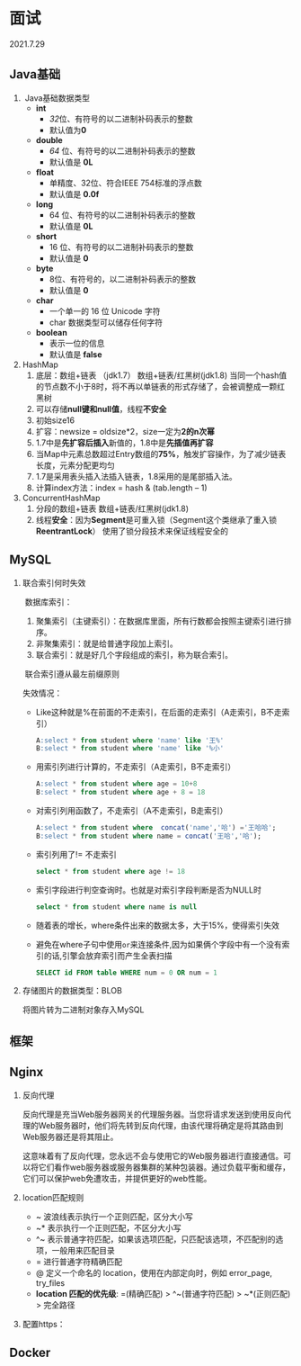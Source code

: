# 面试

2021.7.29



## Java基础

1. ​	Java基础数据类型
   - **int** 
     - *32*位、有符号的以二进制补码表示的整数
     - 默认值为**0**
   - **double**
     -  *64* 位、有符号的以二进制补码表示的整数
     - 默认值是 **0L**
   - **float**
     - 单精度、32位、符合IEEE 754标准的浮点数
     - 默认值是 **0.0f**
   - **long**
     -  64 位、有符号的以二进制补码表示的整数
     - 默认值是 **0L**
   - **short**
     - 16 位、有符号的以二进制补码表示的整数
     - 默认值是 **0**
   - **byte**
     - 8位、有符号的，以二进制补码表示的整数
     - 默认值是 **0**
   - **char**
     - 一个单一的 16 位 Unicode 字符
     - char 数据类型可以储存任何字符
   - **boolean**
     - 表示一位的信息
     - 默认值是 **false**
2. HashMap
   1. 底层：数组+链表 （jdk1.7）   数组+链表/红黑树(jdk1.8)  当同一个hash值的节点数不小于8时，将不再以单链表的形式存储了，会被调整成一颗红黑树
   2. 可以存储**null键和null值**，线程**不安全**
   3. 初始size16
   4. 扩容：newsize = oldsize*2，size一定为**2的n次幂**
   5. 1.7中是**先扩容后插入**新值的，1.8中是**先插值再扩容**
   6. 当Map中元素总数超过Entry数组的**75%**，触发扩容操作，为了减少链表长度，元素分配更均匀
   7. 1.7是采用表头插入法插入链表，1.8采用的是尾部插入法。
   8. 计算index方法：index = hash & (tab.length – 1)
3. ConcurrentHashMap
   1. 分段的数组+链表 数组+链表/红黑树(jdk1.8) 
   2. 线程**安全**：因为**Segment**是可重入锁（Segment这个类继承了重入锁**ReentrantLock**）   使用了锁分段技术来保证线程安全的

## MySQL

1. 联合索引何时失效

   ​	数据库索引：

   1. 聚集索引（主键索引）：在数据库里面，所有行数都会按照主键索引进行排序。
   2. 非聚集索引：就是给普通字段加上索引。
   3. 联合索引：就是好几个字段组成的索引，称为联合索引。

   ​	联合索引遵从最左前缀原则

   失效情况：

   - Like这种就是%在前面的不走索引，在后面的走索引（A走索引，B不走索引）

     ```sql
     A:select * from student where 'name' like '王%'
     B:select * from student where 'name' like '%小'
     ```

   - 用索引列进行计算的，不走索引（A走索引，B不走索引）

     ```sql
     A:select * from student where age = 10+8
     B:select * from student where age + 8 = 18
     ```

   - 对索引列用函数了，不走索引（A不走索引，B走索引）

     ```sql
     A:select * from student where  concat('name','哈') ='王哈哈';
     B:select * from student where name = concat('王哈','哈');
     ```

   - 索引列用了!= 不走索引

     ```sql
     select * from student where age != 18
     ```

   - 索引字段进行判空查询时。也就是对索引字段判断是否为NULL时

     ```sql
     select * from student where name is null
     ```

   - 随着表的增长，where条件出来的数据太多，大于15%，使得索引失效

   - 避免在where子句中使用`or`来连接条件,因为如果俩个字段中有一个没有索引的话,引擎会放弃索引而产生全表扫描

     ```sql
     SELECT id FROM table WHERE num = 0 OR num = 1
     ```

2. 存储图片的数据类型：BLOB 

     将图片转为二进制对象存入MySQL

## 框架

## Nginx

1. 反向代理

   反向代理是充当Web服务器网关的代理服务器。当您将请求发送到使用反向代理的Web服务器时，他们将先转到反向代理，由该代理将确定是将其路由到Web服务器还是将其阻止。

   这意味着有了反向代理，您永远不会与使用它的Web服务器进行直接通信。可以将它们看作web服务器或服务器集群的某种包装器。通过负载平衡和缓存，它们可以保护web免遭攻击，并提供更好的web性能。

2. location匹配规则

   - ~ 波浪线表示执行一个正则匹配，区分大小写
   - ~* 表示执行一个正则匹配，不区分大小写
   - ^~ 表示普通字符匹配，如果该选项匹配，只匹配该选项，不匹配别的选项，一般用来匹配目录
   - = 进行普通字符精确匹配
   - @ 定义一个命名的 location，使用在内部定向时，例如 error_page, try_files
   - **location 匹配的优先级**: =(精确匹配) > ^~(普通字符匹配) > ~*(正则匹配) > 完全路径

3. 配置https：

   [Nginx Https 配置]: http://nginx.org/en/docs/http/configuring_https_servers.html

## Docker

